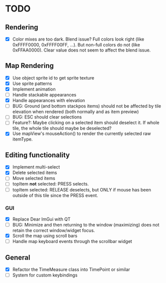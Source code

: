 # TODO

## Rendering

- [x]
  Color mixes are too dark. Blend issue? Full colors look right (like 0xFFFF0000, 0xFFFF00FF, ...). But non-full colors do not (like 0xFFAA0000).
  Clear value does not seem to affect the blend issue.

## Map Rendering

- [x] Use object sprite id to get sprite texture
- [x] Use sprite patterns
- [x] Implement animation
- [ ] Handle stackable appearances
- [x] Handle appearances with elevation
- [ ] BUG: Ground (and bottom stackpos items) should not be affected by tile elevation when rendered (both normally and as item preview)
- [ ] BUG: ESC should clear selections
- [ ] Feature?: Maybe clicking on a selected item should deselect it. If whole tile, the whole tile should maybe be deselected?
- [x] Use mapView's mouseAction() to render the currently selected raw itemType.

## Editing functionality

- [x] Implement multi-select
- [x] Delete selected items
- [ ] Move selected items
- [ ] topItem **not** selected: PRESS selects.
- [ ] topItem selected: RELEASE deselects, but ONLY if mouse has been outside of this tile since the PRESS event.

### GUI

- [x] Replace Dear ImGui with QT
- [ ]
  BUG: Minimize and then returning to the window (maximizing) does not retain
  the correct window/widget focus.
- [x] Scroll the map using scroll bars
- [ ] Handle map keyboard events through the scrollbar widget

## General

- [x] Refactor the TimeMeasure class into TimePoint or similar
- [ ] System for custom keybindings
